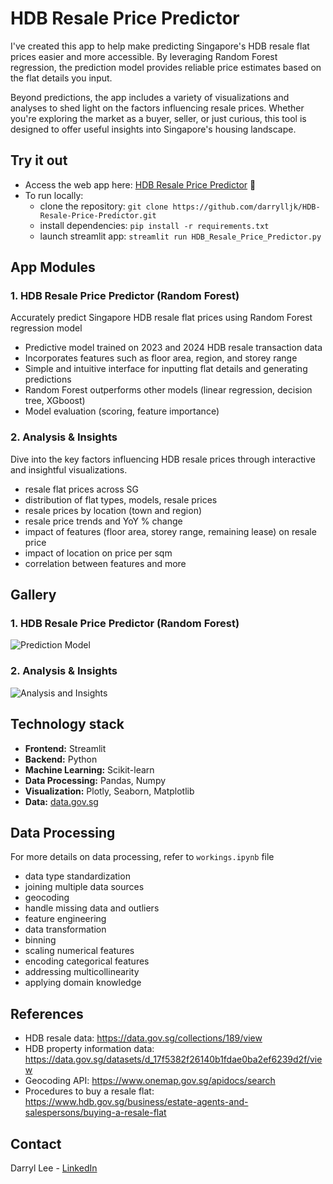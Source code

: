 # HDB Resale Price Predictor

I've created this app to help make predicting Singapore's HDB resale flat prices easier and more accessible. By leveraging Random Forest regression, the prediction model provides reliable price estimates based on the flat details you input. 

Beyond predictions, the app includes a variety of visualizations and analyses to shed light on the factors influencing resale prices. Whether you're exploring the market as a buyer, seller, or just curious, this tool is designed to offer useful insights into Singapore's housing landscape.

## Try it out
- Access the web app here: [HDB Resale Price Predictor](https://hdb-resale-predictor.streamlit.app/) 🚀
- To run locally:
  - clone the repository: `git clone https://github.com/darrylljk/HDB-Resale-Price-Predictor.git`
  - install dependencies: `pip install -r requirements.txt`
  - launch streamlit app: `streamlit run HDB_Resale_Price_Predictor.py`

## App Modules
### 1. HDB Resale Price Predictor (Random Forest)
Accurately predict Singapore HDB resale flat prices using Random Forest regression model
- Predictive model trained on 2023 and 2024 HDB resale transaction data
- Incorporates features such as floor area, region, and storey range
- Simple and intuitive interface for inputting flat details and generating predictions
- Random Forest outperforms other models (linear regression, decision tree, XGboost)
- Model evaluation (scoring, feature importance)

### 2. Analysis & Insights
Dive into the key factors influencing HDB resale prices through interactive and insightful visualizations.
- resale flat prices across SG
- distribution of flat types, models, resale prices
- resale prices by location (town and region)
- resale price trends and YoY % change
- impact of features (floor area, storey range, remaining lease) on resale price
- impact of location on price per sqm
- correlation between features
and more

## Gallery
### 1. HDB Resale Price Predictor (Random Forest)
![Prediction Model](https://github.com/user-attachments/assets/3aa6b273-8c67-4181-945a-89acec90784f)
### 2. Analysis & Insights
![Analysis and Insights](https://github.com/user-attachments/assets/d447fc54-be55-4d94-88c3-98b3be162484)

## Technology stack
- **Frontend:** Streamlit
- **Backend:** Python
- **Machine Learning:** Scikit-learn
- **Data Processing:** Pandas, Numpy
- **Visualization:** Plotly, Seaborn, Matplotlib
- **Data:** [data.gov.sg](https://data.gov.sg/collections/189/view)

## Data Processing
For more details on data processing, refer to `workings.ipynb` file
- data type standardization
- joining multiple data sources
- geocoding
- handle missing data and outliers
- feature engineering
- data transformation
- binning
- scaling numerical features
- encoding categorical features
- addressing multicollinearity
- applying domain knowledge

## References
- HDB resale data: https://data.gov.sg/collections/189/view
- HDB property information data: https://data.gov.sg/datasets/d_17f5382f26140b1fdae0ba2ef6239d2f/view
- Geocoding API: https://www.onemap.gov.sg/apidocs/search
- Procedures to buy a resale flat: https://www.hdb.gov.sg/business/estate-agents-and-salespersons/buying-a-resale-flat

## Contact
Darryl Lee - [LinkedIn](https://www.linkedin.com/in/darryl-lee-jk/)
